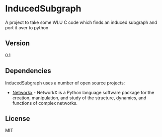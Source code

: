 InducedSubgraph
===============

A project to take some WLU C code which finds an induced subgraph and port it over to python

Version
----

0.1

Dependencies
-----------

InducedSubgraph uses a number of open source projects:

* [Networkx] - NetworkX is a Python language software package for the creation, manipulation, and study of the structure, dynamics, and functions of complex networks.


License
----

MIT


[Networkx]:http://networkx.github.io/documentation/networkx-1.9/

